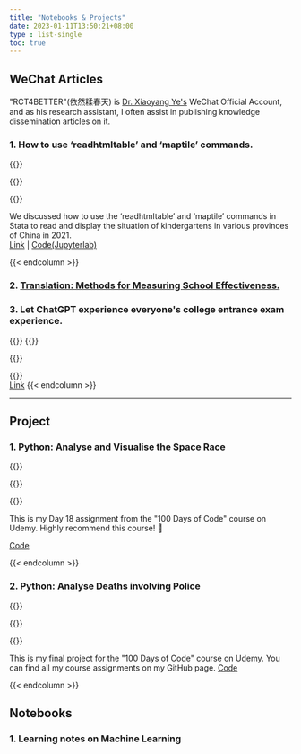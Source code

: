```yaml
---
title: "Notebooks & Projects"
date: 2023-01-11T13:50:21+08:00
type : list-single
toc: true
---
```


## WeChat Articles

"RCT4BETTER"(依然糅春天) is [Dr. Xiaoyang Ye's](https://xiaoyangye.github.io/) WeChat Official Account, and as his research assistant, I often assist in publishing knowledge dissemination articles on it.

### 1. How to use ‘readhtmltable’ and ‘maptile’ commands.

{{<columns>}}

{{<figure-a src="/files/wechat/map.jpg" >}}

{{<column>}}

We discussed how to use the ‘readhtmltable’ and ‘maptile’ commands in Stata to read and display the situation of kindergartens in various provinces of China in 2021.   
[Link](https://mp.weixin.qq.com/s/SN2nvE3MEAwWECyYf5aRdg) | [Code(Jupyterlab)](/files/wechat/map.ipynb)

{{< endcolumn >}}

### 2. [Translation: Methods for Measuring School Effectiveness.](https://mp.weixin.qq.com/s/CirHLuFrIg7D5NDTBaEWDw)

### 3. Let ChatGPT experience everyone's college entrance exam experience.

{{<columns>}}
{{<figure-a src="/files/wechat/choice1.jpg" >}}

{{<column>}}

{{<figure-a src="/files/wechat/choice3.jpg" >}}  
     [Link](https://mp.weixin.qq.com/s/2yCTfdkfMEbLRbCt6OvIVg)
{{< endcolumn >}}


***

## Project

### 1. Python: Analyse and Visualise the Space Race

{{<columns>}}

{{<figure-a src="/files/project/python/space.png" >}}

{{<column>}}

This is my Day 18 assignment from the "100 Days of Code" course on Udemy. Highly recommend this course! 🥰 

[Code](/files/project/python/Space_Missions_Analysis.ipynb)

{{< endcolumn >}}

### 2. Python: Analyse Deaths involving Police

{{<columns>}}

{{<figure-a src="/files/project/python/reg.png" >}}

{{<column>}}

This is my final project for the "100 Days of Code" course on Udemy. You can find all my course assignments on my GitHub page.
[Code](/files/project/python/Fatal_Force.ipynb)

{{< endcolumn >}}




## Notebooks

### 1. Learning notes on Machine Learning




